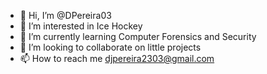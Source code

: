 - 👋 Hi, I’m @DPereira03
- 👀 I’m interested in Ice Hockey
- 🌱 I’m currently learning Computer Forensics and Security
- 💞️ I’m looking to collaborate on little projects
- 📫 How to reach me djpereira2303@gmail.com

<!---
DPereira03/DPereira03 is a ✨ special ✨ repository because its `README.md` (this file) appears on your GitHub profile.
You can click the Preview link to take a look at your changes.
--->
